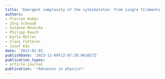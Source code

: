 ```yaml
---
title: 'Emergent complexity of the cytoskeleton: from single filaments to tissue'
authors:
- Florian Huber
- Jörg Schnauß
- Susanne Rönicke
- Philipp Rauch
- Karla Müller
- Claus Fütterer
- Josef Käs
date: '2013-01-01'
publishDate: '2023-11-09T12:07:39.061017Z'
publication_types:
- article-journal
publication: '*Advances in physics*'
---
```

